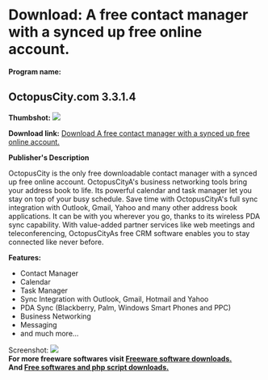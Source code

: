 # Download: A free contact manager with a synced up free online account.

**Program name:**

## OctopusCity.com 3.3.1.4

  
**Thumbshot:** ![](http://www.freewarefiles.com/screenshot/octopuscity_md.jpg)   
  
**Download link:** [Download A free contact manager with a synced up free online account.](http://freesoftwares.boysofts.com/OctopusCitycom_program_42943.html)  
  


**Publisher's Description**  
  


OctopusCity is the only free downloadable contact manager with a synced up free online account. OctopusCityA's business networking tools bring your address book to life. Its powerful calendar and task manager let you stay on top of your busy schedule. Save time with OctopusCityA's full sync integration with Outlook, Gmail, Yahoo and many other address book applications. It can be with you wherever you go, thanks to its wireless PDA sync capability. With value-added partner services like web meetings and teleconferencing, OctopusCityAs free CRM software enables you to stay connected like never before. 

**Features:**

  * Contact Manager 
  * Calendar 
  * Task Manager 
  * Sync Integration with Outlook, Gmail, Hotmail and Yahoo 
  * PDA Sync (Blackberry, Palm, Windows Smart Phones and PPC) 
  * Business Networking 
  * Messaging 
  * and much more... 

  
  
Screenshot: ![](http://www.freewarefiles.com/screenshot/octopuscity.jpg)   
**For more freeware softwares visit [Freeware software downloads.](http://freesoftwares.boysofts.com/)**   
**And [Free softwares and php script downloads.](http://www.boysofts.com/)**

